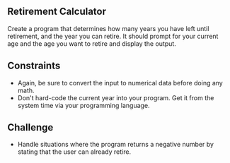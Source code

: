 ## Retirement Calculator

Create a program that determines how many years you have left until retirement, and the year you can retire.  It should prompt for your current age and the age you want to retire and display the output. 

## Constraints

* Again, be sure to convert the input to numerical data before doing any math.
* Don't hard-code the current year into your program.  Get it from the system time via your programming language.

## Challenge

* Handle situations where the program returns a negative number by stating that the user can already retire. 